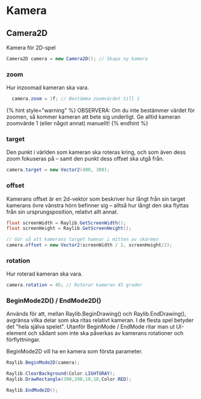 # Kamera

## Camera2D

Kamera för 2D-spel

```csharp
Camera2D camera = new Camera2D(); // Skapa ny kamera
```

### zoom

Hur inzoomad kameran ska vara.

```csharp
  camera.zoom = 1f; // Bestämma zoomvärdet till 1
```

{% hint style="warning" %}
OBSERVERA: Om du inte bestämmer värdet för zoomen, så kommer kameran att bete sig underligt. Ge alltid kameran zoomvärde 1 \(eller något annat\) manuellt!
{% endhint %}

### target

Den punkt i världen som kameran ska roteras kring, och som även dess zoom fokuseras på – samt den punkt dess offset ska utgå från.

```csharp
camera.target = new Vector2(400, 300);
```

### offset

Kamerans offset är en 2d-vektor som beskriver hur långt från sin target kamerans övre vänstra hörn befinner sig – alltså hur långt den ska flyttas från sin ursprungsposition, relativt allt annat.

```csharp
float screenWidth = Raylib.GetScreenWidth();
float screenHeight = Raylib.GetScreenHeight();

// Gör så att kamerans target hamnar i mitten av skärmen
camera.offset = new Vector2(screenWidth / 2, screenHeight/2);
```

### rotation

Hur roterad kameran ska vara.

```csharp
camera.rotation = 45; // Roterar kameran 45 grader
```



### BeginMode2D\(\) / EndMode2D\(\)

Används för att, mellan Raylib.BeginDrawing\(\) och Raylib.EndDrawing\(\), avgränsa vilka delar som ska ritas relativt kameran. I de flesta spel betyder det "hela själva spelet". Utanför BeginMode / EndMode ritar man ut UI-element och sådant som inte ska påverkas av kamerans rotationer och förflyttningar.

BeginMode2D vill ha en kamera som första parameter.

```csharp
Raylib.BeginMode2D(camera);

Raylib.ClearBackground(Color.LIGHTGRAY);
Raylib.DrawRectangle(390,290,10,10,Color.RED);

Raylib.EndMode2D();
```


